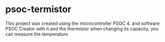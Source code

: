 # psoc-termistor
This project was created using the microcontroller PSOC 4. and software PSOC Creator with it and the thermistor when changing its capacity, you can measure the temperature
